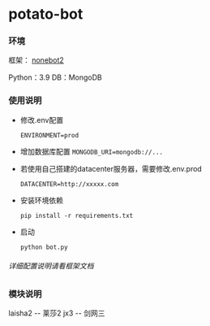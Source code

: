 # potato-bot

### 环境
框架：
[nonebot2](https://github.com/nonebot/nonebot2)

Python：3.9
DB：MongoDB

### 使用说明
- 修改.env配置
  
  `ENVIRONMENT=prod`
  
- 增加数据库配置
  `MONGODB_URI=mongodb://...`
  
- 若使用自己搭建的datacenter服务器，需要修改.env.prod
  
  `DATACENTER=http://xxxxx.com`
  
- 安装环境依赖

  `pip install -r requirements.txt`
- 启动
  
  `python bot.py`

###### 详细配置说明请看框架文档
### 模块说明
laisha2 -- 莱莎2
jx3 -- 剑网三